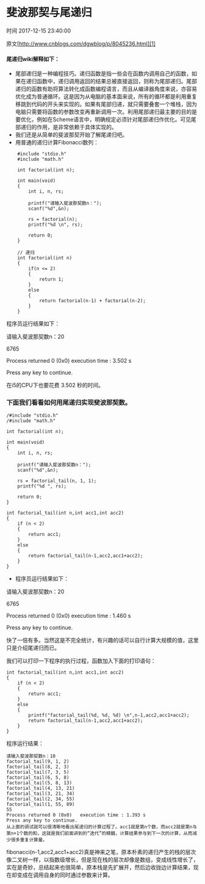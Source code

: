 # 斐波那契与尾递归

 时间 2017-12-15 23:40:00  

原文[http://www.cnblogs.com/dgwblog/p/8045236.html][1]


#### 尾递归wiki解释如下：

* 尾部递归是一种编程技巧。递归函数是指一些会在函数内调用自己的函数，如果在递归函数中，递归调用返回的结果总被直接返回，则称为尾部递归。尾部递归的函数有助将算法转化成函数编程语言，而且从编译器角度来说，亦容易优化成为普通循环。这是因为从电脑的基本面来说，所有的循环都是利用重复移跳到代码的开头来实现的。如果有尾部归递，就只需要叠套一个堆栈，因为电脑只需要将函数的参数改变再重新调用一次。利用尾部递归最主要的目的是要优化，例如在Scheme语言中，明确规定必须针对尾部递归作优化。可见尾部递归的作用，是非常依赖于具体实现的。
* 我们还是从简单的斐波那契开始了解尾递归吧。
* 用普通的递归计算Fibonacci数列：
```
    #include "stdio.h"
    #include "math.h"
    
    int factorial(int n);
    
    int main(void)
    {
        int i, n, rs;
    
        printf("请输入斐波那契数n：");
        scanf("%d",&n);
    
        rs = factorial(n);
        printf("%d \n", rs);
    
        return 0;
    }
    
    // 递归
    int factorial(int n)
    {
        if(n <= 2)
        {
            return 1;
        }
        else
        {
            return factorial(n-1) + factorial(n-2);
        }
    }
```
程序员运行结果如下：

请输入斐波那契数n：20

6765

Process returned 0 (0x0) execution time : 3.502 s

Press any key to continue.

在i5的CPU下也要花费 3.502 秒的时间。

### 下面我们看看如何用尾递归实现斐波那契数。

    /#include "stdio.h"
    /#include "math.h"
    
    int factorial(int n);
    
    int main(void)
    {
        int i, n, rs;
    
        printf("请输入斐波那契数n：");
        scanf("%d",&n);
    
        rs = factorial_tail(n, 1, 1);
        printf("%d ", rs);
    
        return 0;
    }
    
    int factorial_tail(int n,int acc1,int acc2)
    {
        if (n < 2)
        {
            return acc1;
        }
        else
        {
            return factorial_tail(n-1,acc2,acc1+acc2);
        }
    }

* 程序员运行结果如下：

请输入斐波那契数n：20

6765

Process returned 0 (0x0) execution time : 1.460 s

Press any key to continue.

快了一倍有多。当然这是不完全统计，有兴趣的话可以自行计算大规模的值，这里只是介绍尾递归而已。

我们可以打印一下程序的执行过程，函数加入下面的打印语句：

    int factorial_tail(int n,int acc1,int acc2)
    {
        if (n < 2)
        {
            return acc1;
        }
        else
        {
            printf("factorial_tail(%d, %d, %d) \n",n-1,acc2,acc1+acc2);
            return factorial_tail(n-1,acc2,acc1+acc2);
        }
    }

程序运行结果：

    请输入斐波那契数n：10
    factorial_tail(9, 1, 2)
    factorial_tail(8, 2, 3)
    factorial_tail(7, 3, 5)
    factorial_tail(6, 5, 8)
    factorial_tail(5, 8, 13)
    factorial_tail(4, 13, 21)
    factorial_tail(3, 21, 34)
    factorial_tail(2, 34, 55)
    factorial_tail(1, 55, 89)
    55
    Process returned 0 (0x0)   execution time : 1.393 s
    Press any key to continue.
    从上面的调试就可以很清晰地看出尾递归的计算过程了。acc1就是第n个数，而acc2就是第n与第n+1个数的和，这就是我们前面讲到的“迭代”的精髓，计算结果参与到下一次的计算，从而减少很多重复计算量。

fibonacci(n-1,acc2,acc1+acc2)真是神来之笔，原本朴素的递归产生的栈的层次像二叉树一样，以指数级增长，但是现在栈的层次却像是数组，变成线性增长了，实在是奇妙，总结起来也很简单，原本栈是先扩展开，然后边收拢边计算结果，现在却变成在调用自身的同时通过参数来计算。


[1]: http://www.cnblogs.com/dgwblog/p/8045236.html
